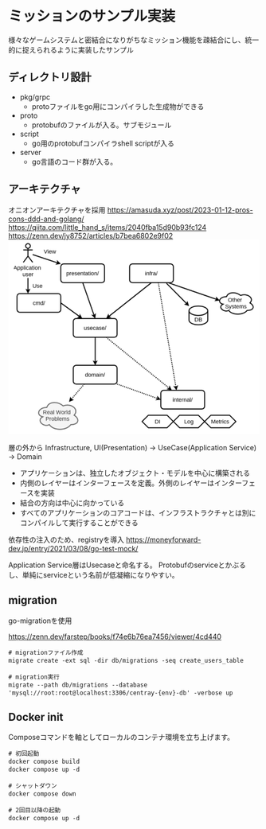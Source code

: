 # ミッションのサンプル実装
様々なゲームシステムと密結合になりがちなミッション機能を疎結合にし、統一的に捉えられるように実装したサンプル


## ディレクトリ設計

- pkg/grpc
   - protoファイルをgo用にコンパイラした生成物ができる
- proto
   - protobufのファイルが入る。サブモジュール
- script
   - go用のprotobufコンパイラshell scriptが入る
- server
   - go言語のコード群が入る。

## アーキテクチャ
オニオンアーキテクチャを採用
https://amasuda.xyz/post/2023-01-12-pros-cons-ddd-and-golang/
https://qiita.com/little_hand_s/items/2040fba15d90b93fc124
https://zenn.dev/jy8752/articles/b7bea6802e9f02
![img.png](assets/img.png)

層の外から
Infrastructure, UI(Presentation) -> UseCase(Application Service) -> Domain

- アプリケーションは、独立したオブジェクト・モデルを中心に構築される
- 内側のレイヤーはインターフェースを定義。外側のレイヤーはインターフェースを実装
- 結合の方向は中心に向かっている
- すべてのアプリケーションのコアコードは、インフラストラクチャとは別にコンパイルして実行することができる


依存性の注入のため、registryを導入
https://moneyforward-dev.jp/entry/2021/03/08/go-test-mock/

Application Service層はUsecaseと命名する。
Protobufのserviceとかぶるし、単純にserviceという名前が低凝縮になりやすい。

## migration
go-migrationを使用

https://zenn.dev/farstep/books/f74e6b76ea7456/viewer/4cd440

```shell
# migrationファイル作成
migrate create -ext sql -dir db/migrations -seq create_users_table

# migration実行
migrate --path db/migrations --database 'mysql://root:root@localhost:3306/centray-{env}-db' -verbose up
```

## Docker init

Composeコマンドを軸としてローカルのコンテナ環境を立ち上げます。
```
# 初回起動
docker compose build
docker compose up -d

# シャットダウン
docker compose down

# 2回目以降の起動
docker compose up -d
```